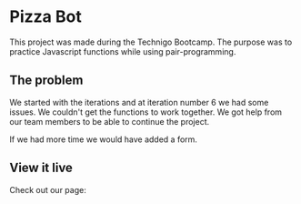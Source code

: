 # Pizza Bot

This project was made during the Technigo Bootcamp.
The purpose was to practice Javascript functions while using pair-programming. 

## The problem

We started with the iterations and at iteration number 6 we had some issues. We couldn't get the functions to work together. We got help from our team members to be able to continue the project.  

If we had more time we would have added a form. 



## View it live

Check out our page: 
